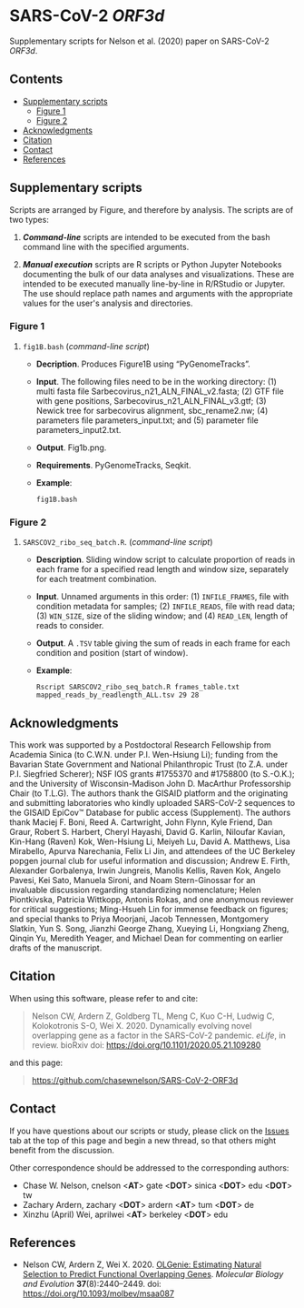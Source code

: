 # SARS-CoV-2 *ORF3d*

Supplementary scripts for Nelson et al. (2020) paper on SARS-CoV-2 *ORF3d*.


## <a name="contents"></a>Contents

* [Supplementary scripts](#supplementary-scripts)
	* [Figure 1](#figure-1)
	* [Figure 2](#figure-2)
* [Acknowledgments](#acknowledgments)
* [Citation](#citation)
* [Contact](#contact)
* [References](#references)


## <a name="supplementary-scripts"></a>Supplementary scripts

Scripts are arranged by Figure, and therefore by analysis. The scripts are of two types: 

1. ***Command-line*** scripts are intended to be executed from the bash command line with the specified arguments. 

2. ***Manual execution*** scripts are R scripts or Python Jupyter Notebooks documenting the bulk of our data analyses and visualizations. These are intended to be executed manually line-by-line in R/RStudio or Jupyter. The use should replace path names and arguments with the appropriate values for the user's analysis and directories.


### <a name="figure-1"></a>Figure 1

1. `fig1B.bash` (*command-line script*)
	* **Decription**. Produces Figure1B using “PyGenomeTracks”.
	* **Input**. The following files need to be in the working directory: (1) multi fasta file Sarbecovirus_n21_ALN_FINAL_v2.fasta; (2) GTF file with gene positions, Sarbecovirus_n21_ALN_FINAL_v3.gtf; (3) Newick tree for sarbecovirus alignment, sbc_rename2.nw; (4) parameters file parameters_input.txt; and (5) parameter file parameters_input2.txt.
	* **Output**. Fig1b.png.
	* **Requirements**. PyGenomeTracks, Seqkit.
	* **Example**:

		`fig1B.bash`


### <a name="figure-2"></a>Figure 2

1. `SARSCOV2_ribo_seq_batch.R`. (*command-line script*)
	* **Description**. Sliding window script to calculate proportion of reads in each frame for a specified read length and window size, separately for each treatment combination.
	* **Input**. Unnamed arguments in this order: (1) `INFILE_FRAMES`, file with condition metadata for samples; (2) `INFILE_READS`, file with read data; (3) `WIN_SIZE`, size of the sliding window; and (4) `READ_LEN`, length of reads to consider.
	* **Output**. A `.TSV` table giving the sum of reads in each frame for each condition and position (start of window).
	* **Example**:

		`Rscript SARSCOV2_ribo_seq_batch.R frames_table.txt mapped_reads_by_readlength_ALL.tsv 29 28`


## <a name="acknowledgments"></a>Acknowledgments

This work was supported by a Postdoctoral Research Fellowship from Academia Sinica (to C.W.N. under P.I. Wen-Hsiung Li); funding from the Bavarian State Government and National Philanthropic Trust (to Z.A. under P.I. Siegfried Scherer); NSF IOS grants #1755370 and #1758800 (to S.-O.K.); and the University of Wisconsin-Madison John D. MacArthur Professorship Chair (to T.L.G). The authors thank the GISAID platform and the originating and submitting laboratories who kindly uploaded SARS-CoV-2 sequences to the GISAID EpiCov™ Database for public access (Supplement). The authors thank Maciej F. Boni, Reed A. Cartwright, John Flynn, Kyle Friend, Dan Graur, Robert S. Harbert, Cheryl Hayashi, David G. Karlin, Niloufar Kavian, Kin-Hang (Raven) Kok, Wen-Hsiung Li, Meiyeh Lu, David A. Matthews, Lisa Mirabello, Apurva Narechania, Felix Li Jin, and attendees of the UC Berkeley popgen journal club for useful information and discussion; Andrew E. Firth, Alexander Gorbalenya, Irwin Jungreis, Manolis Kellis, Raven Kok, Angelo Pavesi, Kei Sato, Manuela Sironi, and Noam Stern-Ginossar for an invaluable discussion regarding standardizing nomenclature; Helen Piontkivska, Patricia Wittkopp, Antonis Rokas, and one anonymous reviewer for critical suggestions; Ming-Hsueh Lin for immense feedback on figures; and special thanks to Priya Moorjani, Jacob Tennessen, Montgomery Slatkin, Yun S. Song, Jianzhi George Zhang, Xueying Li, Hongxiang Zheng, Qinqin Yu, Meredith Yeager, and Michael Dean for commenting on earlier drafts of the manuscript.


## <a name="citation"></a>Citation

When using this software, please refer to and cite:

>Nelson CW, Ardern Z, Goldberg TL, Meng C, Kuo C-H, Ludwig C, Kolokotronis S-O, Wei X. 2020. Dynamically evolving novel overlapping gene as a factor in the SARS-CoV-2 pandemic. *eLife*, in review. bioRxiv doi: <a target="_blank" rel="noopener noreferrer" href="https://doi.org/10.1101/2020.05.21.109280">https://doi.org/10.1101/2020.05.21.109280</a>

and this page:

>https://github.com/chasewnelson/SARS-CoV-2-ORF3d


## <a name="contact"></a>Contact

If you have questions about our scripts or study, please click on the <a target="_blank" href="https://github.com/chasewnelson/SARS-CoV-2-ORF3d/issues">Issues</a> tab at the top of this page and begin a new thread, so that others might benefit from the discussion.

Other correspondence should be addressed to the corresponding authors: 

*  Chase W. Nelson, cnelson <**AT**> gate <**DOT**> sinica <**DOT**> edu <**DOT**> tw
*  Zachary Ardern, zachary <**DOT**> ardern <**AT**> tum <**DOT**> de
*  Xinzhu (April) Wei, aprilwei <**AT**> berkeley <**DOT**> edu


## <a name="references"></a>References

* Nelson CW, Ardern Z, Wei X. 2020. <a target="_blank" href="https://academic.oup.com/mbe/article/37/8/2440/5815567">OLGenie: Estimating Natural Selection to Predict Functional Overlapping Genes</a>. *Molecular Biology and Evolution* **37**(8):2440–2449. doi: https://doi.org/10.1093/molbev/msaa087
